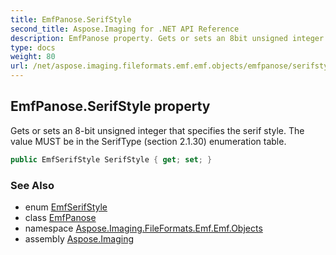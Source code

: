 ```yaml
---
title: EmfPanose.SerifStyle
second_title: Aspose.Imaging for .NET API Reference
description: EmfPanose property. Gets or sets an 8bit unsigned integer that specifies the serif style. The value MUST be in the SerifType section 2.1.30 enumeration table
type: docs
weight: 80
url: /net/aspose.imaging.fileformats.emf.emf.objects/emfpanose/serifstyle/
---
```

## EmfPanose.SerifStyle property

Gets or sets an 8-bit unsigned integer that specifies the serif style. The value MUST be in the SerifType (section 2.1.30) enumeration table.

```csharp
public EmfSerifStyle SerifStyle { get; set; }
```

### See Also

* enum [EmfSerifStyle](../../../aspose.imaging.fileformats.emf.emf.consts/emfserifstyle/)
* class [EmfPanose](../)
* namespace [Aspose.Imaging.FileFormats.Emf.Emf.Objects](../../emfpanose/)
* assembly [Aspose.Imaging](../../../)


